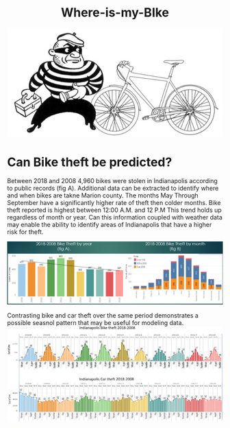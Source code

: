 
# <div align = "center">Where-is-my-BIke </div>
![stolen_bike_art.png](IMAGES/stolen_bike_art.png)

# Can Bike theft be predicted?

Between 2018 and 2008 4,960 bikes were stolen in Indianapolis according to public records (fig A). Additional data can be extracted to identify where and when bikes are takne Marion county. The months May Through September have a significantly higher rate of theft then colder months. Bike theft reported is highest between 12:00 A.M. and 12 P.M
This trend holds up regardless of month or year. Can this information coupled with weather data may enable the ability to identify areas of  Indianapolis that have a higher risk for theft.


![Year_month.png](IMAGES/Year_month.png)


Contrasting bike and car theft over the same period demonstrates a possible seasnol pattern that may be useful for modeling data. 
![comparison.png](IMAGES/comparison.png)

